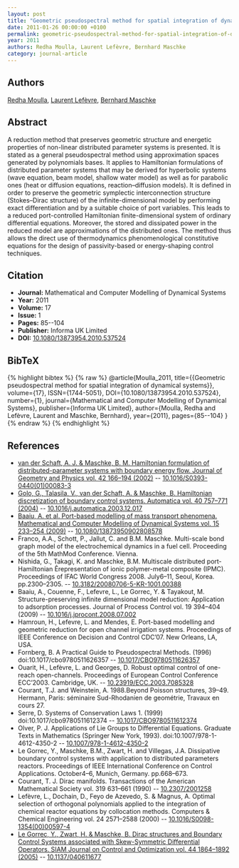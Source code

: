 ```yaml
---
layout: post
title: "Geometric pseudospectral method for spatial integration of dynamical systems"
date: 2011-01-26 00:00:00 +0100
permalink: geometric-pseudospectral-method-for-spatial-integration-of-dynamical-systems
year: 2011
authors: Redha Moulla, Laurent Lefèvre, Bernhard Maschke
category: journal-article
---
```

 
## Authors
[Redha Moulla](authors/redha-moulla), [Laurent Lefèvre](authors/laurent-lefevre), [Bernhard Maschke](authors/bernhard-maschke)
 
## Abstract
A reduction method that preserves geometric structure and energetic properties of non-linear distributed parameter systems is presented. It is stated as a general pseudospectral method using approximation spaces generated by polynomials bases. It applies to Hamiltonian formulations of distributed parameter systems that may be derived for hyperbolic systems (wave equation, beam model, shallow water model) as well as for parabolic ones (heat or diffusion equations, reaction–diffusion models). It is defined in order to preserve the geometric symplectic interconnection structure (Stokes–Dirac structure) of the infinite-dimensional model by performing exact differentiation and by a suitable choice of port variables. This leads to a reduced port-controlled Hamiltonian finite-dimensional system of ordinary differential equations. Moreover, the stored and dissipated power in the reduced model are approximations of the distributed ones. The method thus allows the direct use of thermodynamics phenomenological constitutive equations for the design of passivity-based or energy-shaping control techniques.
 
## Citation
- **Journal:** Mathematical and Computer Modelling of Dynamical Systems
- **Year:** 2011
- **Volume:** 17
- **Issue:** 1
- **Pages:** 85--104
- **Publisher:** Informa UK Limited
- **DOI:** [10.1080/13873954.2010.537524](https://doi.org/10.1080/13873954.2010.537524)
 
## BibTeX
{% highlight bibtex %}
{% raw %}
@article{Moulla_2011,
  title={{Geometric pseudospectral method for spatial integration of dynamical systems}},
  volume={17},
  ISSN={1744-5051},
  DOI={10.1080/13873954.2010.537524},
  number={1},
  journal={Mathematical and Computer Modelling of Dynamical Systems},
  publisher={Informa UK Limited},
  author={Moulla, Redha and Lefèvre, Laurent and Maschke, Bernhard},
  year={2011},
  pages={85--104}
}
{% endraw %}
{% endhighlight %}
 
## References
- [van der Schaft, A. J. & Maschke, B. M. Hamiltonian formulation of distributed-parameter systems with boundary energy flow. Journal of Geometry and Physics vol. 42 166–194 (2002)](hamiltonian-formulation-of-distributed-parameter-systems-with-boundary-energy-flow) -- [10.1016/S0393-0440(01)00083-3](https://doi.org/10.1016/S0393-0440(01)00083-3)
- [Golo, G., Talasila, V., van der Schaft, A. & Maschke, B. Hamiltonian discretization of boundary control systems. Automatica vol. 40 757–771 (2004)](hamiltonian-discretization-of-boundary-control-systems) -- [10.1016/j.automatica.2003.12.017](https://doi.org/10.1016/j.automatica.2003.12.017)
- [Baaiu, A. et al. Port-based modelling of mass transport phenomena. Mathematical and Computer Modelling of Dynamical Systems vol. 15 233–254 (2009)](port-based-modelling-of-mass-transport-phenomena) -- [10.1080/13873950902808578](https://doi.org/10.1080/13873950902808578)
- Franco, A.A., Schott, P., Jallut, C. and B.M. Maschke. Multi-scale bond graph model of the electrochemical dynamics in a fuel cell. Proceeding of the 5th MathMod Conference. Vienna.
- Nishida, G., Takagi, K. and Maschke, B.M. Multiscale distributed port-Hamiltonian Êrepresentation of ionic polymer-metal composite (IPMC). Proceedings of IFAC World Congress 2008. July6–11, Seoul, Korea. pp.2300–2305. -- [10.3182/20080706-5-KR-1001.00388](https://doi.org/10.3182/20080706-5-KR-1001.00388)
- Baaiu, A., Couenne, F., Lefevre, L., Le Gorrec, Y. & Tayakout, M. Structure-preserving infinite dimensional model reduction: Application to adsorption processes. Journal of Process Control vol. 19 394–404 (2009) -- [10.1016/j.jprocont.2008.07.002](https://doi.org/10.1016/j.jprocont.2008.07.002)
- Hamroun, H., Lefevre, L. and Mendes, E. Port-based modelling and geometric reduction for open channel irrigation systems. Proceedings of IEEE Conference on Decision and Control CDC’07. New Orleans, LA, USA.
- Fornberg, B. A Practical Guide to Pseudospectral Methods. (1996) doi:10.1017/cbo9780511626357 -- [10.1017/CBO9780511626357](https://doi.org/10.1017/CBO9780511626357)
- Ouarit, H., Lefèvre, L. and Georges, D. Robust optimal control of one-reach open-channels. Proceedings of European Control Conference ECC’2003. Cambridge, UK. -- [10.23919/ECC.2003.7085328](https://doi.org/10.23919/ECC.2003.7085328)
- Courant, T.J. and Weinstein, A. 1988.Beyond Poisson structures, 39–49. Hermann, Paris: séminaire Sud-Rhodanien de geométrie, Travaux en cours 27.
- Serre, D. Systems of Conservation Laws 1. (1999) doi:10.1017/cbo9780511612374 -- [10.1017/CBO9780511612374](https://doi.org/10.1017/CBO9780511612374)
- Olver, P. J. Applications of Lie Groups to Differential Equations. Graduate Texts in Mathematics (Springer New York, 1993). doi:10.1007/978-1-4612-4350-2 -- [10.1007/978-1-4612-4350-2](https://doi.org/10.1007/978-1-4612-4350-2)
- Le Gorrec, Y., Maschke, B.M., Zwart, H. and Villegas, J.A. Dissipative boundary control systems with application to distributed parameters reactors. Proceedings of IEEE International Conference on Control Applications. October4–6, Munich, Germany. pp.668–673.
- Courant, T. J. Dirac manifolds. Transactions of the American Mathematical Society vol. 319 631–661 (1990) -- [10.2307/2001258](https://doi.org/10.2307/2001258)
- Lefèvre, L., Dochain, D., Feyo de Azevedo, S. & Magnus, A. Optimal selection of orthogonal polynomials applied to the integration of chemical reactor equations by collocation methods. Computers &amp; Chemical Engineering vol. 24 2571–2588 (2000) -- [10.1016/S0098-1354(00)00597-4](https://doi.org/10.1016/S0098-1354(00)00597-4)
- [Le Gorrec, Y., Zwart, H. & Maschke, B. Dirac structures and Boundary Control Systems associated with Skew-Symmetric Differential Operators. SIAM Journal on Control and Optimization vol. 44 1864–1892 (2005)](dirac-structures-and-boundary-control-systems-associated-with-skew-symmetric-differential-operators) -- [10.1137/040611677](https://doi.org/10.1137/040611677)

